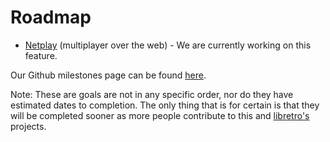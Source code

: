 # Roadmap

* [Netplay](/docs4devs/netplay) (multiplayer over the web) - We are currently working on this feature. 

Our Github milestones page can be found [here](https://github.com/EmulatorJS/EmulatorJS/milestones).

Note: These are goals are not in any specific order, nor do they have estimated dates to completion. The only thing that is for certain is that they will be completed sooner as more people contribute to this and [libretro's](https://retroarch.com/index.php?page=donate) projects.
